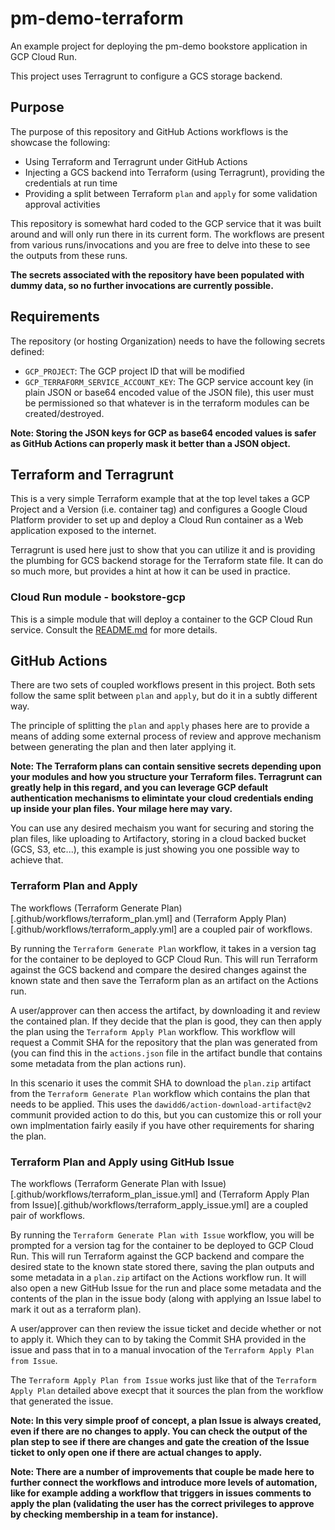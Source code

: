 # pm-demo-terraform

An example project for deploying the pm-demo bookstore application in GCP Cloud Run.

This project uses Terragrunt to configure a GCS storage backend.

## Purpose
The purpose of this repository and GitHub Actions workflows is the showcase the following:

* Using Terraform and Terragrunt under GitHub Actions
* Injecting a GCS backend into Terraform (using Terragrunt), providing the credentials at run time
* Providing a split between Terraform `plan` and `apply` for some validation approval activities

This repository is somewhat hard coded to the GCP service that it was built around and will only run there in its current form. The workflows are present from various runs/invocations and you are free to delve into these to see the outputs from these runs.

__The secrets associated with the repository have been populated with dummy data, so no further invocations are currently possible.__


## Requirements

The repository (or hosting Organization) needs to have the following secrets defined:
* `GCP_PROJECT`: The GCP project ID that will be modified
* `GCP_TERRAFORM_SERVICE_ACCOUNT_KEY`: The GCP service account key (in plain JSON or base64 encoded value of the JSON file), this user must be permissioned so that whatever is in the terraform modules can be created/destroyed.

__Note: Storing the JSON keys for GCP as base64 encoded values is safer as GitHub Actions can properly mask it better than a JSON object.__

## Terraform and Terragrunt
This is a very simple Terraform example that at the top level takes a GCP Project and a Version (i.e. container tag) and configures a Google Cloud Platform provider to set up and deploy a Cloud Run container as a Web application exposed to the internet.

Terragrunt is used here just to show that you can utilize it and is providing the plumbing for GCS backend storage for the Terraform state file. It can do so much more, but provides a hint at how it can be used in practice.

### Cloud Run module - bookstore-gcp
This is a simple module that will deploy a container to the GCP Cloud Run service. Consult the [README.md](bookstore-gcp) for more details.


## GitHub Actions
There are two sets of coupled workflows present in this project. Both sets follow the same split between `plan` and `apply`, but do it in a subtly different way.

The principle of splitting the `plan` and `apply` phases here are to provide a means of adding some external process of review and approve mechanism between generating the plan and then later applying it.

__Note: The Terraform plans can contain sensitive secrets depending upon your modules and how you structure your Terraform files. Terragrunt can greatly help in this regard, and you can leverage GCP default authentication mechanisms to elimintate your cloud credentials ending up inside your plan files. Your milage here may vary.__

You can use any desired mechaism you want for securing and storing the plan files, like uploading to Artifactory, storing in a cloud backed bucket (GCS, S3, etc...), this example is just showing you one possible way to achieve that.


### Terraform Plan and Apply
The workflows (Terraform Generate Plan)[.github/workflows/terraform_plan.yml] and (Terraform Apply Plan)[.github/workflows/terraform_apply.yml] are a coupled pair of workflows.

By running the `Terraform Generate Plan` workflow, it takes in a version tag for the container to be deployed to GCP Cloud Run. This will run Terraform against the GCS backend and compare the desired changes against the known state and then save the Terraform plan as an artifact on the Actions run.

A user/approver can then access the artifact, by downloading it and review the contained plan. If they decide that the plan is good, they can then apply the plan using the `Terraform Apply Plan` workflow. This workflow will request a Commit SHA for the repository that the plan was generated from (you can find this in the `actions.json` file in the artifact bundle that contains some metadata from the plan actions run).

In this scenario it uses the commit SHA to download the `plan.zip` artifact from the `Terraform Generate Plan` workflow which contains the plan that needs to be applied. This uses the `dawidd6/action-download-artifact@v2` communit provided action to do this, but you can customize this or roll your own implmentation fairly easily if you have other requirements for sharing the plan.


### Terraform Plan and Apply using GitHub Issue
The workflows (Terraform Generate Plan with Issue)[.github/workflows/terraform_plan_issue.yml] and (Terraform Apply Plan from Issue)[.github/workflows/terraform_apply_issue.yml] are a coupled pair of workflows.

By running the `Terraform Generate Plan with Issue` workflow, you will be prompted for a version tag for the container to be deployed to GCP Cloud Run. This will run Terraform against the GCP backend and compare the desired state to the known state stored there, saving the plan outputs and some metadata in a `plan.zip` artifact on the Actions workflow run. It will also open a new GitHub Issue for the run and place some metadata and the contents of the plan in the issue body (along with applying an Issue label to mark it out as a terraform plan).

A user/approver can then review the issue ticket and decide whether or not to apply it. Which they can to by taking the Commit SHA provided in the issue and pass that in to a manual invocation of the `Terraform Apply Plan from Issue`.

The `Terraform Apply Plan from Issue` works just like that of the `Terraform Apply Plan` detailed above execpt that it sources the plan from the workflow that generated the issue.

__Note: In this very simple proof of concept, a plan Issue is always created, even if there are no changes to apply. You can check the output of the plan step to see if there are changes and gate the creation of the Issue ticket to only open one if there are actual changes to apply.__

__Note: There are a number of improvements that couple be made here to further connect the workflows and introduce more levels of automation, like for example adding a workflow that triggers in issues comments to apply the plan (validating the user has the correct privileges to approve by checking membership in a team for instance).__

